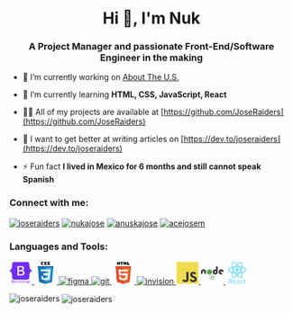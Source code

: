 <h1 align="center">Hi 👋, I'm Nuk</h1>
<h3 align="center">A Project Manager and passionate Front-End/Software Engineer in the making</h3>

- 🔭 I’m currently working on [About The U.S.](https://github.com/JoseRaiders/se_project_aroundtheus)

- 🌱 I’m currently learning **HTML, CSS, JavaScript, React**

- 👨‍💻 All of my projects are available at [https://github.com/JoseRaiders](https://github.com/JoseRaiders)

- 📝 I want to get better at writing articles on [https://dev.to/joseraiders](https://dev.to/joseraiders)

- ⚡ Fun fact **I lived in Mexico for 6 months and still cannot speak Spanish**

<h3 align="left">Connect with me:</h3>
<p align="left">
<a href="https://dev.to/joseraiders" target="blank"><img align="center" src="https://raw.githubusercontent.com/rahuldkjain/github-profile-readme-generator/master/src/images/icons/Social/devto.svg" alt="joseraiders" height="30" width="40" /></a>
<a href="https://twitter.com/nukajose" target="blank"><img align="center" src="https://raw.githubusercontent.com/rahuldkjain/github-profile-readme-generator/master/src/images/icons/Social/twitter.svg" alt="nukajose" height="30" width="40" /></a>
<a href="https://linkedin.com/in/anuskajose" target="blank"><img align="center" src="https://raw.githubusercontent.com/rahuldkjain/github-profile-readme-generator/master/src/images/icons/Social/linked-in-alt.svg" alt="anuskajose" height="30" width="40" /></a>
<a href="https://discord.gg/acejosem" target="blank"><img align="center" src="https://raw.githubusercontent.com/rahuldkjain/github-profile-readme-generator/master/src/images/icons/Social/discord.svg" alt="acejosem" height="30" width="40" /></a>
</p>

<h3 align="left">Languages and Tools:</h3>
<p align="left"> <a href="https://getbootstrap.com" target="_blank" rel="noreferrer"> <img src="https://raw.githubusercontent.com/devicons/devicon/master/icons/bootstrap/bootstrap-plain-wordmark.svg" alt="bootstrap" width="40" height="40"/> </a> <a href="https://www.w3schools.com/css/" target="_blank" rel="noreferrer"> <img src="https://raw.githubusercontent.com/devicons/devicon/master/icons/css3/css3-original-wordmark.svg" alt="css3" width="40" height="40"/> </a> <a href="https://www.figma.com/" target="_blank" rel="noreferrer"> <img src="https://www.vectorlogo.zone/logos/figma/figma-icon.svg" alt="figma" width="40" height="40"/> </a> <a href="https://git-scm.com/" target="_blank" rel="noreferrer"> <img src="https://www.vectorlogo.zone/logos/git-scm/git-scm-icon.svg" alt="git" width="40" height="40"/> </a> <a href="https://www.w3.org/html/" target="_blank" rel="noreferrer"> <img src="https://raw.githubusercontent.com/devicons/devicon/master/icons/html5/html5-original-wordmark.svg" alt="html5" width="40" height="40"/> </a> <a href="https://www.invisionapp.com/" target="_blank" rel="noreferrer"> <img src="https://www.vectorlogo.zone/logos/invisionapp/invisionapp-icon.svg" alt="invision" width="40" height="40"/> </a> <a href="https://developer.mozilla.org/en-US/docs/Web/JavaScript" target="_blank" rel="noreferrer"> <img src="https://raw.githubusercontent.com/devicons/devicon/master/icons/javascript/javascript-original.svg" alt="javascript" width="40" height="40"/> </a> <a href="https://nodejs.org" target="_blank" rel="noreferrer"> <img src="https://raw.githubusercontent.com/devicons/devicon/master/icons/nodejs/nodejs-original-wordmark.svg" alt="nodejs" width="40" height="40"/> </a> <a href="https://reactjs.org/" target="_blank" rel="noreferrer"> <img src="https://raw.githubusercontent.com/devicons/devicon/master/icons/react/react-original-wordmark.svg" alt="react" width="40" height="40"/> </a> </p>

<p><img align="left" src="https://github-readme-stats.vercel.app/api/top-langs?username=joseraiders&show_icons=true&locale=en&layout=compact" alt="joseraiders" /></p>

<p>&nbsp;<img align="center" src="https://github-readme-stats.vercel.app/api?username=joseraiders&show_icons=true&locale=en" alt="joseraiders" /></p>
